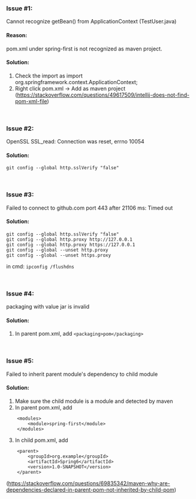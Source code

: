 ### Issue #1:
Cannot recognize getBean() from ApplicationContext (TestUser.java)

#### Reason:
pom.xml under spring-first is not recognized as maven project.

#### Solution:
1. Check the import as import org.springframework.context.ApplicationContext;
2. Right click pom.xml -> Add as maven project (https://stackoverflow.com/questions/49617509/intellij-does-not-find-pom-xml-file)

&emsp;

### Issue #2:
OpenSSL SSL_read: Connection was reset, errno 10054

#### Solution:
```git config --global http.sslVerify "false"```

&emsp;

### Issue #3:
Failed to connect to github.com port 443 after 21106 ms: Timed out

#### Solution:
```
git config --global http.sslVerify "false"
git config --global http.proxy http://127.0.0.1
git config --global http.proxy https://127.0.0.1
git config --global --unset http.proxy
git config --global --unset https.proxy
```

in cmd:
```ipconfig /flushdns```

&emsp;

### Issue #4:
packaging with value jar is invalid

#### Solution:
1. In parent pom.xml, add ```<packaging>pom</packaging>```

&emsp;

### Issue #5:
Failed to inherit parent module's dependency to child module

#### Solution:
1. Make sure the child module is a module and detected by maven
2. In parent pom.xml, add 
```     
    <modules>
        <module>spring-first</module>
    </modules>
```
3. In child pom.xml, add
```
    <parent>
        <groupId>org.example</groupId>
        <artifactId>Spring6</artifactId>
        <version>1.0-SNAPSHOT</version>
    </parent>
```
(https://stackoverflow.com/questions/69835342/maven-why-are-dependencies-declared-in-parent-pom-not-inherited-by-child-pom)